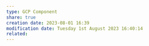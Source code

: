 ```yaml
---
type: GCP Component 
share: true
creation date: 2023-08-01 16:39
modification date: Tuesday 1st August 2023 16:40:14
related:
---
```




